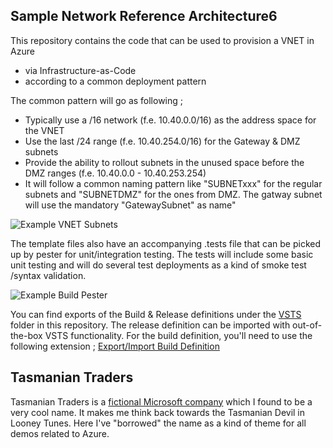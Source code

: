 ## Sample Network Reference Architecture6
This repository contains the code that can be used to provision a VNET in Azure
* via Infrastructure-as-Code
* according to a common deployment pattern

The common pattern will go as following ;
* Typically use a /16 network (f.e. 10.40.0.0/16) as the address space for the VNET
* Use the last /24 range (f.e. 10.40.254.0/16) for the Gateway & DMZ subnets
* Provide the ability to rollout subnets in the unused space before the DMZ ranges (f.e. 10.40.0.0 - 10.40.253.254)
* It will follow a common naming pattern like "SUBNETxxx" for the regular subnets and "SUBNETDMZ" for the ones from DMZ. The gatway subnet will use the mandatory "GatewaySubnet" as name"

![Example VNET Subnets](/Screenshots/Example-VNET-subnets.png)

The template files also have an accompanying .tests file that can be picked up by pester for unit/integration testing. The tests will include some basic unit testing and will do several test deployments as a kind of smoke test /syntax validation.

![Example Build Pester](/Screenshots/Example-Build-pester.png)

You can find exports of the Build & Release definitions under the [VSTS](/VSTS) folder in this repository. The release definition can be imported with out-of-the-box VSTS functionality. For the build definition, you'll need to use the following extension ; [Export/Import Build Definition](https://marketplace.visualstudio.com/items?itemName=onlyutkarsh.ExportImportBuildDefinition)

## Tasmanian Traders
Tasmanian Traders is a [fictional Microsoft company](https://en.wikipedia.org/wiki/List_of_fictional_Microsoft_companies) which I found to be a very cool name. It makes me think back towards the Tasmanian Devil in Looney Tunes. Here I've "borrowed" the name as a kind of theme for all demos related to Azure.
